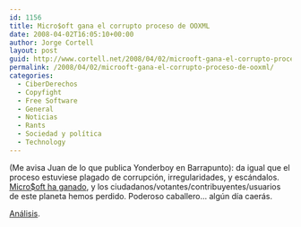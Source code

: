 ```yaml
---
id: 1156
title: Micro$oft gana el corrupto proceso de OOXML
date: 2008-04-02T16:05:10+00:00
author: Jorge Cortell
layout: post
guid: http://www.cortell.net/2008/04/02/microoft-gana-el-corrupto-proceso-de-ooxml/
permalink: /2008/04/02/microoft-gana-el-corrupto-proceso-de-ooxml/
categories:
  - CiberDerechos
  - Copyfight
  - Free Software
  - General
  - Noticias
  - Rants
  - Sociedad y polí­tica
  - Technology
---
```

(Me avisa Juan de lo que publica Yonderboy en Barrapunto): da igual que el proceso estuviese plagado de corrupción, irregularidades, y escándalos. <a href="http://barrapunto.com/article.pl?sid=08/04/02/1047257&from=rss" title="Barrapunto" target="_blank">Micro$oft ha ganado</a>, y los ciudadanos/votantes/contribuyentes/usuarios de este planeta hemos perdido. Poderoso caballero&#8230; algún día caerás.

<a href="http://meneame.net/story/microsoft-manda-iso-interesante-lectura" title="Menéame" target="_blank">Análisis</a>.